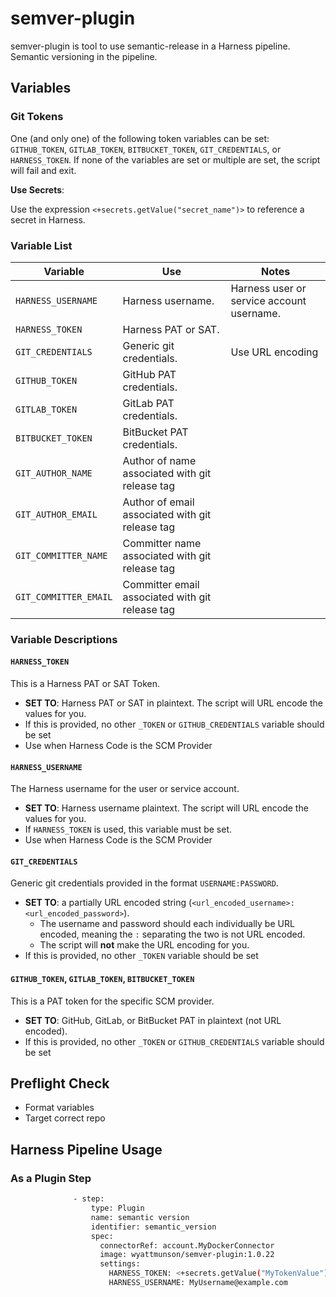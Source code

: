 # semver-plugin

semver-plugin is tool to use semantic-release in a Harness pipeline. Semantic versioning in the pipeline.

## Variables

### Git Tokens

One (and only one) of the following token variables can be set: `GITHUB_TOKEN`, `GITLAB_TOKEN`, `BITBUCKET_TOKEN`, `GIT_CREDENTIALS`, or `HARNESS_TOKEN`. If none of the variables are set or multiple are set, the script will fail and exit.

**Use Secrets**:

Use the expression `<+secrets.getValue("secret_name")>` to reference a secret in Harness.

### Variable List

| Variable              | Use                                             | Notes                                     |
| --------------------- | ----------------------------------------------- | ----------------------------------------- |
| `HARNESS_USERNAME`    | Harness username.                               | Harness user or service account username. |
| `HARNESS_TOKEN`       | Harness PAT or SAT.                             |                                           |
| `GIT_CREDENTIALS`     | Generic git credentials.                        | Use URL encoding                          |
| `GITHUB_TOKEN`        | GitHub PAT credentials.                         |                                           |
| `GITLAB_TOKEN`        | GitLab PAT credentials.                         |                                           |
| `BITBUCKET_TOKEN`     | BitBucket PAT credentials.                      |                                           |
| `GIT_AUTHOR_NAME`     | Author of name associated with git release tag  |                                           |
| `GIT_AUTHOR_EMAIL`    | Author of email associated with git release tag |                                           |
| `GIT_COMMITTER_NAME`  | Committer name associated with git release tag  |                                           |
| `GIT_COMMITTER_EMAIL` | Committer email associated with git release tag |                                           |

### Variable Descriptions

#### `HARNESS_TOKEN`

This is a Harness PAT or SAT Token.

- **SET TO**: Harness PAT or SAT in plaintext. The script will URL encode the values for you.
- If this is provided, no other `_TOKEN` or `GITHUB_CREDENTIALS` variable should be set
- Use when Harness Code is the SCM Provider

#### `HARNESS_USERNAME`

The Harness username for the user or service account.

- **SET TO**: Harness username plaintext. The script will URL encode the values for you.
- If `HARNESS_TOKEN` is used, this variable must be set.
- Use when Harness Code is the SCM Provider

#### `GIT_CREDENTIALS`

Generic git credentials provided in the format `USERNAME:PASSWORD`.

- **SET TO**: a partially URL encoded string (`<url_encoded_username>:<url_encoded_password>`).
  - The username and password should each individually be URL encoded, meaning the `:` separating the two is not URL encoded.
  - The script will **not** make the URL encoding for you.
- If this is provided, no other `_TOKEN` variable should be set

#### `GITHUB_TOKEN`, `GITLAB_TOKEN`, `BITBUCKET_TOKEN`

This is a PAT token for the specific SCM provider.

- **SET TO**: GitHub, GitLab, or BitBucket PAT in plaintext (not URL encoded).
- If this is provided, no other `_TOKEN` or `GITHUB_CREDENTIALS` variable should be set

## Preflight Check

- Format variables
- Target correct repo

## Harness Pipeline Usage

### As a Plugin Step

```bash
              - step:
                  type: Plugin
                  name: semantic version
                  identifier: semantic_version
                  spec:
                    connectorRef: account.MyDockerConnector
                    image: wyattmunson/semver-plugin:1.0.22
                    settings:
                      HARNESS_TOKEN: <+secrets.getValue("MyTokenValue")>
                      HARNESS_USERNAME: MyUsername@example.com
```
